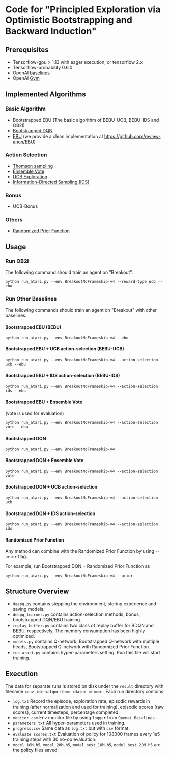 # Code for "Principled Exploration via Optimistic Bootstrapping and Backward Induction"

## Prerequisites
- Tensorflow-gpu > 1.13 with eager execution, or tensorflow 2.x
- Tensorflow-probability 0.6.0
- OpenAI [baselines](https://github.com/openai/baselines)
- OpenAI [Gym](http://gym.openai.com/)

## Implemented Algorithms

### Basic Algorithm

- Bootstrapped EBU (The basic algorithm of BEBU-UCB, BEBU-IDS and OB2I)
- [Bootstrapped DQN](https://arxiv.org/abs/1602.04621)
- [EBU](https://arxiv.org/abs/1805.12375) 
(we provide a clean implementation at https://github.com/review-anon/EBU)

### Action Selection

- [Thomson sampling](https://arxiv.org/abs/1602.04621)
- [Ensemble Vote](https://arxiv.org/abs/1706.01502)
- [UCB Exploration](https://arxiv.org/abs/1706.01502)
- [Information-Directed Sampling (IDS)](https://arxiv.org/abs/1812.07544)

### Bonus

- UCB-Bonus

### Others

- [Randomized Prior Function](https://arxiv.org/abs/1806.03335) 

## Usage

### Run OB2I

The following command should train an agent on "Breakout".

`python run_atari.py --env BreakoutNoFrameskip-v4 --reward-type ucb --ebu`

### Run Other Baselines

The following commands should train an agent on "Breakout" with other baselines.

#### Bootstrapped EBU (BEBU)

`python run_atari.py --env BreakoutNoFrameskip-v4 --ebu`

#### Bootstrapped EBU + UCB action-selection (BEBU-UCB)

`python run_atari.py --env BreakoutNoFrameskip-v4 --action-selection ucb --ebu`

#### Bootstrapped EBU + IDS action-selection (BEBU-IDS)

`python run_atari.py --env BreakoutNoFrameskip-v4 --action-selection ids --ebu`

#### Bootstrapped EBU + Ensemble Vote 

(vote is used for evaluation)

`python run_atari.py --env BreakoutNoFrameskip-v4 --action-selection vote --ebu`

#### Bootstrapped DQN

`python run_atari.py --env BreakoutNoFrameskip-v4`

#### Bootstrapped DQN + Ensemble Vote

`python run_atari.py --env BreakoutNoFrameskip-v4 --action-selection vote`

#### Bootstrapped DQN + UCB action-selection

`python run_atari.py --env BreakoutNoFrameskip-v4 --action-selection ucb`

#### Bootstrapped DQN + IDS action-selection

`python run_atari.py --env BreakoutNoFrameskip-v4 --action-selection ids`

#### Randomized Prior Function

Any method can combine with the Randomized Prior Function by using `--prior` flag.

For example, run Bootstrapped DQN + Randomized Prior Function as

`python run_atari.py --env BreakoutNoFrameskip-v4 --prior`


## Structure Overview

- `deepq.py` contains stepping the environment, storing experience and saving models.
- `deepq_learner.py` contains action-selection methods, bonus, bootstrapped DQN/EBU training.
- `replay_buffer.py` contains two class of replay buffer for BDQN and BEBU, respectively. The memory consumption has been highly optimized.
- `models.py` contains Q-network, Bootstrapped Q-network with multiple heads, Bootstrapped Q-network with Randomized Prior Function.
- `run_atari.py` contains hyper-parameters setting. Run this file will start training.


## Execution

The data for separate runs is stored on disk under the `result` directory with filename 
`<env-id>-<algorithm>-<date>-<time>.` Each run directory contains
- `log.txt` Record the episode, exploration rate, episodic rewards in training 
(after normalization and used for training), episodic scores (raw scores), current timesteps, percentage completed.
- `monitor.csv` Env monitor file by using `logger` from `Openai Baselines`.
- `parameters.txt` All hyper-parameters used in training.
- `progress.csv` Same data as `log.txt` but with `csv` format.
- `evaluate scores.txt` Evaluation of policy for 108000 frames every 1e5 training steps with 30 no-op evaluation. 
- `model_10M.h5`, `model_20M.h5`, `model_best_10M.h5`, `model_best_20M.h5` are the policy files saved.
